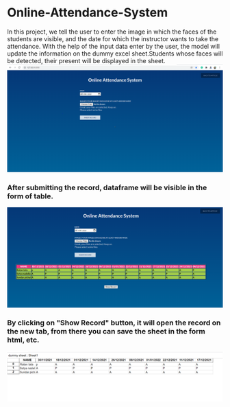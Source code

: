 # Online-Attendance-System
In this project, we tell the user to enter the image in which the faces of the students are visible, and the date for which the instructor wants to take the attendance.
With the help of the input data enter by the user, the model will update the information on the dummy excel sheet.Students whose faces will be detected, their present will be displayed in the sheet.
![](docs/images/image.png)

### After submitting the record, dataframe will be visible in the form of table.
![](docs/images/image2.png)

### By clicking on "Show Record" button, it will open the record on the new tab, from there you can save the sheet in the form html, etc.
![](docs/images/image3.png)
